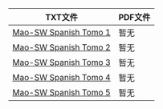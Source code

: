 | TXT文件 | PDF文件 |
| ------- | ------- |
| [Mao-SW Spanish Tomo 1](Mao-SW%20Spanish%20Tomo%201.txt) | 暂无 |
| [Mao-SW Spanish Tomo 2](Mao-SW%20Spanish%20Tomo%202.txt) | 暂无 |
| [Mao-SW Spanish Tomo 3](Mao-SW%20Spanish%20Tomo%203.txt) | 暂无 |
| [Mao-SW Spanish Tomo 4](Mao-SW%20Spanish%20Tomo%204.txt) | 暂无 |
| [Mao-SW Spanish Tomo 5](Mao-SW%20Spanish%20Tomo%205.txt) | 暂无 |
